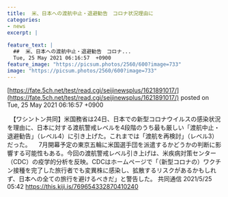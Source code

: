 ```yaml
---
title:  米、日本への渡航中止・退避勧告　コロナ状況理由に  
categories:
- news
excerpt: |
  
feature_text: |
  ##  米、日本への渡航中止・退避勧告　コロナ...
  Tue, 25 May 2021 06:16:57  +0900
feature_image: "https://picsum.photos/2560/600?image=733"
image: "https://picsum.photos/2560/600?image=733"
---
```


[https://fate.5ch.net/test/read.cgi/seijinewsplus/1621891017/](https://fate.5ch.net/test/read.cgi/seijinewsplus/1621891017/)
posted on Tue, 25 May 2021 06:16:57  +0900

<!--more-->

　【ワシントン共同】米国務省は24日、日本での新型コロナウイルスの感染状況を理由に、日本に対する渡航警戒レベルを4段階のうち最も厳しい「渡航中止・退避勧告」（レベル4）に引き上げた。これまでは「渡航を再検討」（レベル3）だった。 　7月開幕予定の東京五輪に米国選手団を派遣するかどうかの判断に影響する可能性もある。今回の渡航警戒レベル引き上げは、米疾病対策センター（CDC）の疫学的分析を反映。CDCはホームページで「（新型コロナの）ワクチン接種を完了した旅行者でも変異株に感染し、拡散するリスクがあるかもしれず、日本への全ての旅行を避けるべきだ」と警告した。 共同通信 2021/5/25 05:42 https://this.kiji.is/769654332870410240
